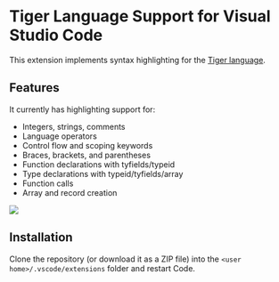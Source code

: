 # Tiger Language Support for Visual Studio Code

This extension implements syntax highlighting for the [Tiger language](http://www.cs.tufts.edu/comp/181/tiger.html).

## Features

It currently has highlighting support for:

- Integers, strings, comments
- Language operators
- Control flow and scoping keywords
- Braces, brackets, and parentheses
- Function declarations with tyfields/typeid
- Type declarations with typeid/tyfields/array
- Function calls
- Array and record creation

![](https://i.imgur.com/Cni72JB.png)

## Installation

Clone the repository (or download it as a ZIP file) into the `<user home>/.vscode/extensions` folder and restart Code.